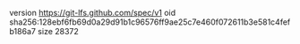 version https://git-lfs.github.com/spec/v1
oid sha256:128ebf6fb69d0a29d91b1c96576ff9ae25c7e460f072611b3e581c4fefb186a7
size 28372
